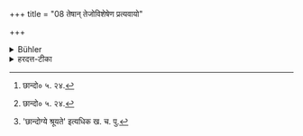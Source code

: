 +++
title = "08 तेषान् तेजोविशेषेण प्रत्यवायो"

+++

<details><summary>Bühler</summary>

9. They committed no sin on account of the greatness of their lustre.
</details>

<details><summary>हरदत्त-टीका</summary>

## सूत्रम्
[^२]तेषां तेजोविशेषेण प्रत्यवायो न विद्यते ॥ ८॥  
### प्रस्तावः
किमिदानी तेषामपि दोषः ? नेत्याह—  
### टिप्पनी
तादृश हि तेषां तेजः यदेवंविधैरपि पाप्मभिर्न प्रत्यवयन्ति । [^२] 'तद्यथैषीकातूलमग्नौ प्रोतं प्रदूयेत एवं हाऽस्य पाप्मानः प्रदूयन्ते इति [^३]श्रुतेः ॥ ८॥   


[^१]: इदमनिमं सूत्रं पद्यात्मना निबद्ध तन्त्रवार्तिके।  

[^२]: छान्दो० ५. २४.  

[^३]: 'छान्दोग्ये श्रूयते' इत्यधिक ख. च. पु.
</details>

